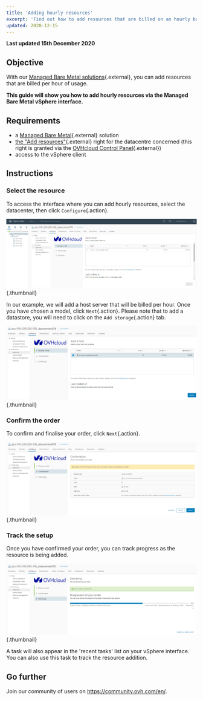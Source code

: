 ```yaml
---
title: 'Adding hourly resources'
excerpt: 'Find out how to add resources that are billed on an hourly basis'
updated: 2020-12-15
---
```


**Last updated 15th December 2020**

## Objective

With our [Managed Bare Metal solutions](https://www.ovhcloud.com/en-ie/managed-bare-metal/){.external}, you can add resources that are billed per hour of usage.

**This guide will show you how to add hourly resources via the Managed Bare Metal vSphere interface.**

## Requirements

- a [Managed Bare Metal](https://www.ovhcloud.com/en-ie/managed-bare-metal/){.external} solution
- [the "Add resources"](/pages/bare_metal_cloud/managed_bare_metal/change-user-rights){.external} right for the datacentre concerned (this right is granted via the [OVHcloud Control Panel](https://www.ovh.com/auth/?action=gotomanager&from=https://www.ovh.ie/&ovhSubsidiary=ie){.external})
- access to the vSphere client

## Instructions

### Select the resource

To access the interface where you can add hourly resources, select the datacenter, then click `Configure`{.action}.

![Add a host](images/addhost_ess_01.png){.thumbnail}

In our example, we will add a host server that will be billed per hour. Once you have chosen a model, click `Next`{.action}. Please note that to add a datastore, you will need to click on the `Add storage`{.action} tab.

![Add a host](images/addhost_ess_02.png){.thumbnail}


### Confirm the order

To confirm and finalise your order, click `Next`{.action}.

![confirm order](images/addhost_ess_03.png){.thumbnail}

### Track the setup

Once you have confirmed your order, you can track progress as the resource is being added.

![track setup](images/addhost_ess_04.png){.thumbnail}

A task will also appear in the 'recent tasks' list on your vSphere interface. You can also use this task to track the resource addition.

## Go further

Join our community of users on <https://community.ovh.com/en/>.